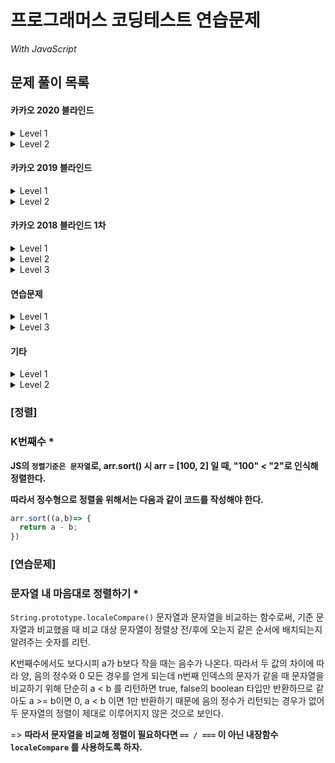 # 프로그래머스 코딩테스트 연습문제

_With JavaScript_



## 문제 풀이 목록

#### 카카오 2020 블라인드

<details>
  <summary>Level 1</summary>
  <table>
    <tr>
      <th>TO DO</th>
      <th>DOING</th>
      <th>DONE</th>
    </tr>
    <tr>
      <td></td>
      <td></td>
      <td>
        <ul>
          <li>문자열 압축</li>
        </ul>
      </td>
    </tr>
  </table>
</details>

<details>
  <summary>Level 2</summary>
  <table>
    <tr>
      <th>TO DO</th>
      <th>DOING</th>
      <th>DONE</th>
    </tr>
    <tr>
      <td></td>
      <td></td>
      <td>
        <ul>
          <li>괄호 변환</li>
        </ul>
      </td>
    </tr>
  </table>
</details>



#### 카카오 2019 블라인드

<details>
  <summary>Level 1</summary>
  <table>
    <tr>
      <th>TO DO</th>
      <th>DOING</th>
      <th>DONE</th>
    </tr>
    <tr>
      <td></td>
      <td></td>
      <td>
        <ul>
          <li>실패율</li>
        </ul>
      </td>
    </tr>
  </table>
</details>

<details>
  <summary>Level 2</summary>
  <table>
    <tr>
      <th>TO DO</th>
      <th>DOING</th>
      <th>DONE</th>
    </tr>
    <tr>
      <td></td>
      <td></td>
      <td>
        <ul>
          <li>오픈채팅방</li>
        </ul>
      </td>
    </tr>
  </table>
</details>



#### 카카오 2018 블라인드 1차

<details>
  <summary>Level 1</summary>
  <table>
    <tr>
      <th>TO DO</th>
      <th>DOING</th>
      <th>DONE</th>
    </tr>
    <tr>
      <td></td>
      <td></td>
      <td>
        <ul>
          <li>다트게임</li>
        </ul>
      </td>
    </tr>
  </table>
</details>

<details>
  <summary>Level 2</summary>
  <table>
    <tr>
      <th>TO DO</th>
      <th>DOING</th>
      <th>DONE</th>
    </tr>
    <tr>
      <td></td>
      <td></td>
      <td>
        <ul>
          <li>뉴스 클러스터링</li>
        </ul>
      </td>
    </tr>
  </table>
</details>

<details>
  <summary>Level 3</summary>
  <table>
    <tr>
      <th>TO DO</th>
      <th>DOING</th>
      <th>DONE</th>
    </tr>
    <tr>
      <td></td>
      <td></td>
      <td>
        <ul>
          <li>셔틀버스</li>
        </ul>
      </td>
    </tr>
  </table>
</details>



#### 연습문제

<details>
  <summary>Level 1</summary>
  <table>
    <tr>
      <th>TO DO</th>
      <th>DOING</th>
      <th>DONE</th>
    </tr>
    <tr>
      <td></td>
      <td></td>
      <td>
        <ul>
          <li>2016년</li>
          <li>가운데 글자 가져오기</li>
          <li>같은 숫자는 싫어</li>
          <li>나누어 떨어지는 숫자 배열</li>
          <li>소수 찾기</li>
          <li><strong>문자열 내 마음대로 정렬하기</strong></li>
          <li>문자열 내 p와 y의 개수</li>
          <li>문자열 내림차순으로 배치하기</li>
          <li>문자열 다루기 기본</li>
          <li>수박수박수박수박수박수?</li>
          <li>문자열을 정수로 바꾸기</li>
          <li>시저 암호</li>
          <li>약수의 합</li>
          <li>이상한 문자 만들기</li>
          <li>자릿수 더하기</li>
          <li>자연수 뒤집어 배열로 만들기</li>
          <li>정수 내림차순으로 배치하기</li>
          <li>정수 제곱근 판별</li>
          <li>제일 작은 수 제거하기</li>
          <li>짝수와 홀수</li>
          <li>최대공약수와 최소공배수</li>
          <li>콜라츠 추측</li>
          <li>평균 구하기</li>
          <li>하샤드 수</li>
          <li>핸드폰 번호 가리기</li>
          <li>행렬의 덧셈</li>
          <li>x만큼 간격이 있는 n개의 숫자</li>
          <li>직사각형 별찍기</li>
          <li>예산</li>
        </ul>
      </td>
    </tr>
  </table>
</details>

<details>
  <summary>Level 3</summary>
  <table>
    <tr>
      <th>TO DO</th>
      <th>DOING</th>
      <th>DONE</th>
    </tr>
    <tr>
      <td></td>
      <td></td>
      <td>
        <ul>
          <li>하노이의 탑</li>
        </ul>
      </td>
    </tr>
  </table>
</details>



#### 기타

<details>
  <summary>Level 1</summary>
  <table>
    <tr>
      <th>TO DO</th>
      <th>DOING</th>
      <th>DONE</th>
    </tr>
    <tr>
      <td></td>
      <td></td>
      <td>
        <ul>
          <li>[해시] 완주하지 못한 선수</li>
          <li>[완전탐색] 모의고사</li>
          <li><strong>[정렬] K번째 수</strong></li>
          <li>[그리디] 체육복</li>
        </ul>
      </td>
    </tr>
  </table>
</details>

<details>
  <summary>Level 2</summary>
  <table>
    <tr>
      <th>TO DO</th>
      <th>DOING</th>
      <th>DONE</th>
    </tr>
    <tr>
      <td></td>
      <td></td>
      <td>
        <ul>
          <li>[스택/큐] 프린터 (C++)</li>
          <li>[스택/큐] 기능개발</li>
          <li>[스택/큐] 탑</li>
        </ul>
      </td>
    </tr>
  </table>
</details>



### [정렬]

### K번째수 *

**JS의 `정렬기준은 문자열`로, arr.sort() 시 arr = [100, 2] 일 때, "100" < "2"로 인식해 정렬한다.**

**따라서 정수형으로 정렬을 위해서는 다음과 같이 코드를 작성해야 한다.**

```javascript
arr.sort((a,b)=> {
  return a - b;
})
```



### [연습문제]

### 문자열 내 마음대로 정렬하기 *

`String.prototype.localeCompare()` 문자열과 문자열을 비교하는 함수로써, 기준 문자열과 비교했을 때 비교 대상 문자열이 정렬상 전/후에 오는지 같은 순서에 배치되는지 알려주는 숫자를 리턴.

K번째수에서도 보다시피 a가 b보다 작을 때는 음수가 나온다. 따라서 두 값의 차이에 따라 양, 음의 정수와 0 모든 경우를 얻게 되는데 n번째 인덱스의 문자가 같을 때 문자열을 비교하기 위해 단순히 a < b 를 리턴하면 true, false의 boolean 타입만 반환하므로 같아도 a >= b이면 0, a < b 이면 1만 반환하기 때문에 음의 정수가 리턴되는 경우가 없어 두 문자열의 정렬이 제대로 이루어지지 않은 것으로 보인다.

=> **따라서 문자열을 비교해 정렬이 필요하다면 `== / ===` 이 아닌 내장함수 `localeCompare` 를 사용하도록 하자.**